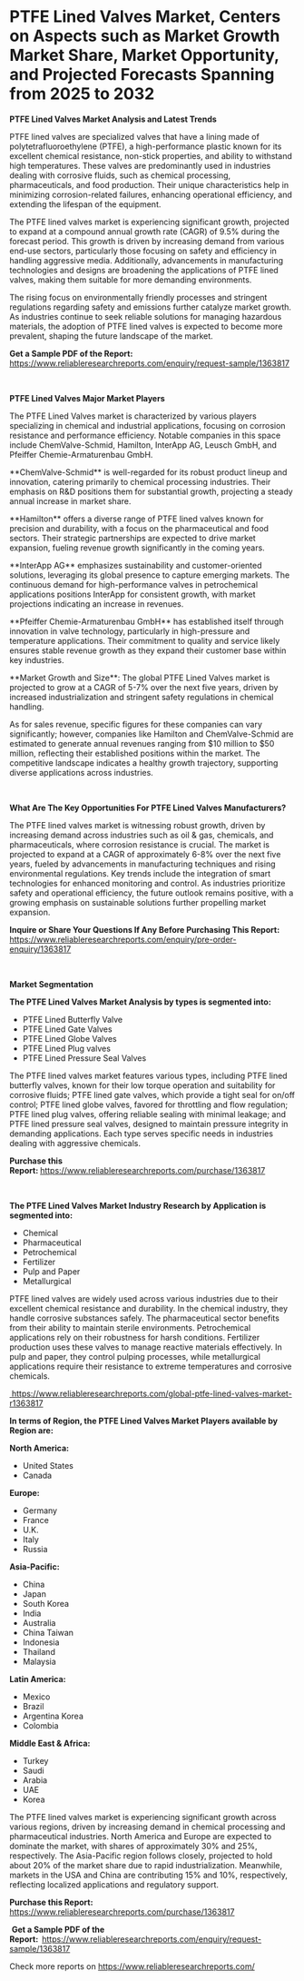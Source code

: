 <p><h1>PTFE Lined Valves Market, Centers on Aspects such as Market Growth Market Share, Market Opportunity, and Projected Forecasts Spanning from 2025 to 2032</h1></p><p><strong>PTFE Lined Valves Market Analysis and Latest Trends</strong></p>
<p><p>PTFE lined valves are specialized valves that have a lining made of polytetrafluoroethylene (PTFE), a high-performance plastic known for its excellent chemical resistance, non-stick properties, and ability to withstand high temperatures. These valves are predominantly used in industries dealing with corrosive fluids, such as chemical processing, pharmaceuticals, and food production. Their unique characteristics help in minimizing corrosion-related failures, enhancing operational efficiency, and extending the lifespan of the equipment.</p><p>The PTFE lined valves market is experiencing significant growth, projected to expand at a compound annual growth rate (CAGR) of 9.5% during the forecast period. This growth is driven by increasing demand from various end-use sectors, particularly those focusing on safety and efficiency in handling aggressive media. Additionally, advancements in manufacturing technologies and designs are broadening the applications of PTFE lined valves, making them suitable for more demanding environments. </p><p>The rising focus on environmentally friendly processes and stringent regulations regarding safety and emissions further catalyze market growth. As industries continue to seek reliable solutions for managing hazardous materials, the adoption of PTFE lined valves is expected to become more prevalent, shaping the future landscape of the market.</p></p>
<p><strong>Get a Sample PDF of the Report:&nbsp;</strong> <a href="https://www.reliableresearchreports.com/enquiry/request-sample/1363817?utm_campaign=2476&utm_medium=2&utm_source=Github&utm_content=ia&utm_term=19022025&utm_id=ptfe-lined-valves">https://www.reliableresearchreports.com/enquiry/request-sample/1363817</a></p>
<p>&nbsp;</p>
<p><strong>PTFE Lined Valves Major Market Players</strong></p>
<p><p>The PTFE Lined Valves market is characterized by various players specializing in chemical and industrial applications, focusing on corrosion resistance and performance efficiency. Notable companies in this space include ChemValve-Schmid, Hamilton, InterApp AG, Leusch GmbH, and Pfeiffer Chemie-Armaturenbau GmbH.</p><p>**ChemValve-Schmid** is well-regarded for its robust product lineup and innovation, catering primarily to chemical processing industries. Their emphasis on R&D positions them for substantial growth, projecting a steady annual increase in market share.</p><p>**Hamilton** offers a diverse range of PTFE lined valves known for precision and durability, with a focus on the pharmaceutical and food sectors. Their strategic partnerships are expected to drive market expansion, fueling revenue growth significantly in the coming years.</p><p>**InterApp AG** emphasizes sustainability and customer-oriented solutions, leveraging its global presence to capture emerging markets. The continuous demand for high-performance valves in petrochemical applications positions InterApp for consistent growth, with market projections indicating an increase in revenues.</p><p>**Pfeiffer Chemie-Armaturenbau GmbH** has established itself through innovation in valve technology, particularly in high-pressure and temperature applications. Their commitment to quality and service likely ensures stable revenue growth as they expand their customer base within key industries.</p><p>**Market Growth and Size**: The global PTFE Lined Valves market is projected to grow at a CAGR of 5-7% over the next five years, driven by increased industrialization and stringent safety regulations in chemical handling.</p><p>As for sales revenue, specific figures for these companies can vary significantly; however, companies like Hamilton and ChemValve-Schmid are estimated to generate annual revenues ranging from $10 million to $50 million, reflecting their established positions within the market. The competitive landscape indicates a healthy growth trajectory, supporting diverse applications across industries.</p></p>
<p>&nbsp;</p>
<p><strong>What Are The Key Opportunities For PTFE Lined Valves Manufacturers?</strong></p>
<p><p>The PTFE lined valves market is witnessing robust growth, driven by increasing demand across industries such as oil & gas, chemicals, and pharmaceuticals, where corrosion resistance is crucial. The market is projected to expand at a CAGR of approximately 6-8% over the next five years, fueled by advancements in manufacturing techniques and rising environmental regulations. Key trends include the integration of smart technologies for enhanced monitoring and control. As industries prioritize safety and operational efficiency, the future outlook remains positive, with a growing emphasis on sustainable solutions further propelling market expansion.</p></p>
<p><strong>Inquire or Share Your Questions If Any Before Purchasing This Report:</strong> <a href="https://www.reliableresearchreports.com/enquiry/pre-order-enquiry/1363817?utm_campaign=2476&utm_medium=2&utm_source=Github&utm_content=ia&utm_term=19022025&utm_id=ptfe-lined-valves">https://www.reliableresearchreports.com/enquiry/pre-order-enquiry/1363817</a></p>
<p>&nbsp;</p>
<p><strong>Market Segmentation</strong></p>
<p><strong>The PTFE Lined Valves Market Analysis by types is segmented into:</strong></p>
<p><ul><li>PTFE Lined Butterfly Valve</li><li>PTFE Lined Gate Valves</li><li>PTFE Lined Globe Valves</li><li>PTFE Lined Plug valves</li><li>PTFE Lined Pressure Seal Valves</li></ul></p>
<p><p>The PTFE lined valves market features various types, including PTFE lined butterfly valves, known for their low torque operation and suitability for corrosive fluids; PTFE lined gate valves, which provide a tight seal for on/off control; PTFE lined globe valves, favored for throttling and flow regulation; PTFE lined plug valves, offering reliable sealing with minimal leakage; and PTFE lined pressure seal valves, designed to maintain pressure integrity in demanding applications. Each type serves specific needs in industries dealing with aggressive chemicals.</p></p>
<p><strong>Purchase this Report:&nbsp;</strong><a href="https://www.reliableresearchreports.com/purchase/1363817?utm_campaign=2476&utm_medium=2&utm_source=Github&utm_content=ia&utm_term=19022025&utm_id=ptfe-lined-valves">https://www.reliableresearchreports.com/purchase/1363817</a></p>
<p>&nbsp;</p>
<p><strong>The PTFE Lined Valves Market Industry Research by Application is segmented into:</strong></p>
<p><ul><li>Chemical</li><li>Pharmaceutical</li><li>Petrochemical</li><li>Fertilizer</li><li>Pulp and Paper</li><li>Metallurgical</li></ul></p>
<p><p>PTFE lined valves are widely used across various industries due to their excellent chemical resistance and durability. In the chemical industry, they handle corrosive substances safely. The pharmaceutical sector benefits from their ability to maintain sterile environments. Petrochemical applications rely on their robustness for harsh conditions. Fertilizer production uses these valves to manage reactive materials effectively. In pulp and paper, they control pulping processes, while metallurgical applications require their resistance to extreme temperatures and corrosive chemicals.</p></p>
<p><a href="https://www.reliableresearchreports.com/global-ptfe-lined-valves-market-r1363817?utm_campaign=2476&utm_medium=2&utm_source=Github&utm_content=ia&utm_term=19022025&utm_id=ptfe-lined-valves">&nbsp;https://www.reliableresearchreports.com/global-ptfe-lined-valves-market-r1363817</a></p>
<p><strong>In terms of Region, the PTFE Lined Valves Market Players available by Region are:</strong></p>
<p>
    <p> <strong> North America: </strong>
        <ul>
            <li>United States</li>
            <li>Canada</li>
        </ul>
        </p> 
    <p> <strong> Europe: </strong>
        <ul>
            <li>Germany</li>
            <li>France</li>
            <li>U.K.</li>
            <li>Italy</li>
            <li>Russia</li>
        </ul>
        </p> 
    <p> <strong> Asia-Pacific: </strong>
        <ul>
            <li>China</li>
            <li>Japan</li>
            <li>South Korea</li>
            <li>India</li>
            <li>Australia</li>
            <li>China Taiwan</li>
            <li>Indonesia</li>
            <li>Thailand</li>
            <li>Malaysia</li>
        </ul>
        </p> 
    <p> <strong> Latin America: </strong>
        <ul>
            <li>Mexico</li>
            <li>Brazil</li>
            <li>Argentina Korea</li>
            <li>Colombia</li>
        </ul>
        </p> 
    <p> <strong> Middle East & Africa: </strong>
        <ul>
            <li>Turkey</li>
            <li>Saudi</li>
            <li>Arabia</li>
            <li>UAE</li>
            <li>Korea</li>
        </ul>
    </p>
    </p>
<p><p>The PTFE lined valves market is experiencing significant growth across various regions, driven by increasing demand in chemical processing and pharmaceutical industries. North America and Europe are expected to dominate the market, with shares of approximately 30% and 25%, respectively. The Asia-Pacific region follows closely, projected to hold about 20% of the market share due to rapid industrialization. Meanwhile, markets in the USA and China are contributing 15% and 10%, respectively, reflecting localized applications and regulatory support.</p></p>
<p><strong>Purchase this Report: </strong><a href="https://www.reliableresearchreports.com/purchase/1363817?utm_campaign=2476&utm_medium=2&utm_source=Github&utm_content=ia&utm_term=19022025&utm_id=ptfe-lined-valves">https://www.reliableresearchreports.com/purchase/1363817</a></p>
<p>&nbsp;<strong>Get a Sample PDF of the Report:&nbsp;&nbsp;</strong><a href="https://www.reliableresearchreports.com/enquiry/request-sample/1363817?utm_campaign=2476&utm_medium=2&utm_source=Github&utm_content=ia&utm_term=19022025&utm_id=ptfe-lined-valves">https://www.reliableresearchreports.com/enquiry/request-sample/1363817</a></p>
<p><strong></strong></p>
<p>Check more reports on <a href="https://www.reliableresearchreports.com/?utm_campaign=2476&utm_medium=2&utm_source=Github&utm_content=ia&utm_term=19022025&utm_id=ptfe-lined-valves">https://www.reliableresearchreports.com/</a></p>